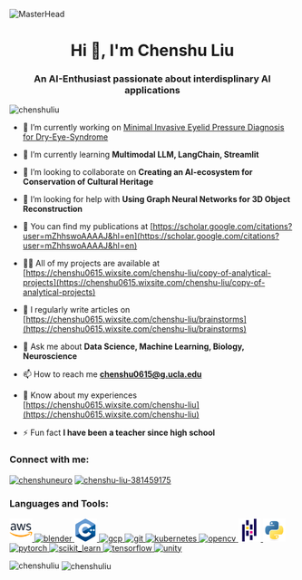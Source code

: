 ![MasterHead](https://www.interactions.com/wp-content/uploads/2018/10/pure_vs_pragmatic_ai_2000x500.jpg)
<h1 align="center">Hi 👋, I'm Chenshu Liu</h1>
<h3 align="center">An AI-Enthusiast passionate about interdisplinary AI applications</h3>

<p align="left"> <img src="https://komarev.com/ghpvc/?username=chenshuliu&label=Profile%20views&color=0e75b6&style=flat" alt="chenshuliu" /> </p>

- 🔭 I’m currently working on [Minimal Invasive Eyelid Pressure Diagnosis for Dry-Eye-Syndrome](https://github.com/ChenshuLiu/DES_Diagnosis)

- 🌱 I’m currently learning **Multimodal LLM, LangChain, Streamlit**

- 👯 I’m looking to collaborate on **Creating an AI-ecosystem for Conservation of Cultural Heritage**

- 🤝 I’m looking for help with **Using Graph Neural Networks for 3D Object Reconstruction**

- 📑 You can find my publications at [https://scholar.google.com/citations?user=mZhhswoAAAAJ&hl=en](https://scholar.google.com/citations?user=mZhhswoAAAAJ&hl=en)

- 👨‍💻 All of my projects are available at [https://chenshu0615.wixsite.com/chenshu-liu/copy-of-analytical-projects](https://chenshu0615.wixsite.com/chenshu-liu/copy-of-analytical-projects)

- 📝 I regularly write articles on [https://chenshu0615.wixsite.com/chenshu-liu/brainstorms](https://chenshu0615.wixsite.com/chenshu-liu/brainstorms)

- 💬 Ask me about **Data Science, Machine Learning, Biology, Neuroscience**

- 📫 How to reach me **chenshu0615@g.ucla.edu**

- 📄 Know about my experiences [https://chenshu0615.wixsite.com/chenshu-liu](https://chenshu0615.wixsite.com/chenshu-liu)

- ⚡ Fun fact **I have been a teacher since high school**

<h3 align="left">Connect with me:</h3>
<p align="left">
<a href="https://twitter.com/chenshuneuro" target="blank"><img align="center" src="https://raw.githubusercontent.com/rahuldkjain/github-profile-readme-generator/master/src/images/icons/Social/twitter.svg" alt="chenshuneuro" height="30" width="40" /></a>
<a href="https://linkedin.com/in/chenshu-liu-381459175" target="blank"><img align="center" src="https://raw.githubusercontent.com/rahuldkjain/github-profile-readme-generator/master/src/images/icons/Social/linked-in-alt.svg" alt="chenshu-liu-381459175" height="30" width="40" /></a>
</p>

<h3 align="left">Languages and Tools:</h3>
<p align="left"> <a href="https://aws.amazon.com" target="_blank" rel="noreferrer"> <img src="https://raw.githubusercontent.com/devicons/devicon/master/icons/amazonwebservices/amazonwebservices-original-wordmark.svg" alt="aws" width="40" height="40"/> </a> <a href="https://www.blender.org/" target="_blank" rel="noreferrer"> <img src="https://download.blender.org/branding/community/blender_community_badge_white.svg" alt="blender" width="40" height="40"/> </a> <a href="https://www.w3schools.com/cpp/" target="_blank" rel="noreferrer"> <img src="https://raw.githubusercontent.com/devicons/devicon/master/icons/cplusplus/cplusplus-original.svg" alt="cplusplus" width="40" height="40"/> </a> <a href="https://cloud.google.com" target="_blank" rel="noreferrer"> <img src="https://www.vectorlogo.zone/logos/google_cloud/google_cloud-icon.svg" alt="gcp" width="40" height="40"/> </a> <a href="https://git-scm.com/" target="_blank" rel="noreferrer"> <img src="https://www.vectorlogo.zone/logos/git-scm/git-scm-icon.svg" alt="git" width="40" height="40"/> </a> <a href="https://kubernetes.io" target="_blank" rel="noreferrer"> <img src="https://www.vectorlogo.zone/logos/kubernetes/kubernetes-icon.svg" alt="kubernetes" width="40" height="40"/> </a> <a href="https://opencv.org/" target="_blank" rel="noreferrer"> <img src="https://www.vectorlogo.zone/logos/opencv/opencv-icon.svg" alt="opencv" width="40" height="40"/> </a> <a href="https://pandas.pydata.org/" target="_blank" rel="noreferrer"> <img src="https://raw.githubusercontent.com/devicons/devicon/2ae2a900d2f041da66e950e4d48052658d850630/icons/pandas/pandas-original.svg" alt="pandas" width="40" height="40"/> </a> <a href="https://www.python.org" target="_blank" rel="noreferrer"> <img src="https://raw.githubusercontent.com/devicons/devicon/master/icons/python/python-original.svg" alt="python" width="40" height="40"/> </a> <a href="https://pytorch.org/" target="_blank" rel="noreferrer"> <img src="https://www.vectorlogo.zone/logos/pytorch/pytorch-icon.svg" alt="pytorch" width="40" height="40"/> </a> <a href="https://scikit-learn.org/" target="_blank" rel="noreferrer"> <img src="https://upload.wikimedia.org/wikipedia/commons/0/05/Scikit_learn_logo_small.svg" alt="scikit_learn" width="40" height="40"/> </a> <a href="https://www.tensorflow.org" target="_blank" rel="noreferrer"> <img src="https://www.vectorlogo.zone/logos/tensorflow/tensorflow-icon.svg" alt="tensorflow" width="40" height="40"/> </a> <a href="https://unity.com/" target="_blank" rel="noreferrer"> <img src="https://www.vectorlogo.zone/logos/unity3d/unity3d-icon.svg" alt="unity" width="40" height="40"/> </a> </p>

<p><img align="left" src="https://github-readme-stats.vercel.app/api/top-langs?username=chenshuliu&show_icons=true&locale=en&layout=compact" alt="chenshuliu" /></p>

<p>&nbsp;<img align="center" src="https://github-readme-stats.vercel.app/api?username=chenshuliu&show_icons=true&locale=en" alt="chenshuliu" /></p>
